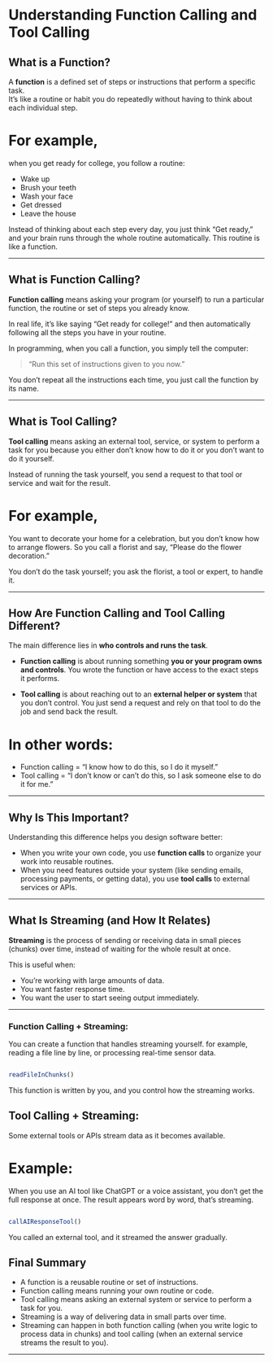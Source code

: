 # Understanding Function Calling and Tool Calling

## What is a Function?

A **function** is a defined set of steps or instructions that perform a specific task.  
It’s like a routine or habit you do repeatedly without having to think about each individual step.


# For example,
 when you get ready for college, you follow a routine:  
- Wake up  
- Brush your teeth  
- Wash your face  
- Get dressed  
- Leave the house  

Instead of thinking about each step every day, you just think “Get ready,” and your brain runs through the whole routine automatically. This routine is like a function.

---

## What is Function Calling?

**Function calling** means asking your program (or yourself) to run a particular function, the routine or set of steps you already know.

In real life, it’s like saying “Get ready for college!” and then automatically following all the steps you have in your routine.

In programming, when you call a function, you simply tell the computer:  
> “Run this set of instructions given to you now.”

You don’t repeat all the instructions each time, you just call the function by its name.

---

## What is Tool Calling?

**Tool calling** means asking an external tool, service, or system to perform a task for you because you either don’t know how to do it or you don’t want to do it yourself.

Instead of running the task yourself, you send a request to that tool or service and wait for the result.

# For example,
You want to decorate your home for a celebration, but you don’t know how to arrange flowers. So you call a florist and say, “Please do the flower decoration.”

You don’t do the task yourself; you ask the florist, a tool or expert, to handle it.

---

## How Are Function Calling and Tool Calling Different?

The main difference lies in **who controls and runs the task**.

- **Function calling** is about running something **you or your program owns and controls**. You wrote the function or have access to the exact steps it performs.

- **Tool calling** is about reaching out to an **external helper or system** that you don’t control. You just send a request and rely on that tool to do the job and send back the result.

# In other words:

- Function calling = “I know how to do this, so I do it myself.”  
- Tool calling = “I don’t know or can’t do this, so I ask someone else to do it for me.”

---

## Why Is This Important?

Understanding this difference helps you design software better:

- When you write your own code, you use **function calls** to organize your work into reusable routines.  
- When you need features outside your system (like sending emails, processing payments, or getting data), you use **tool calls** to external services or APIs.

---

##  What Is Streaming (and How It Relates)

**Streaming** is the process of sending or receiving data in small pieces (chunks) over time, instead of waiting for the whole result at once.

This is useful when:
- You’re working with large amounts of data.
- You want faster response time.
- You want the user to start seeing output immediately.

---

###  Function Calling + Streaming:
You can create a function that handles streaming yourself. for example, reading a file line by line, or processing real-time sensor data.

```js

readFileInChunks()

```

This function is written by you, and you control how the streaming works.


## Tool Calling + Streaming:

Some external tools or APIs stream data as it becomes available.

# Example:
When you use an AI tool like ChatGPT or a voice assistant, you don’t get the full response at once. The result appears word by word, that’s streaming.

```js

callAIResponseTool()
```
You called an external tool, and it streamed the answer gradually.


## Final Summary

- A function is a reusable routine or set of instructions.
- Function calling means running your own routine or code.
- Tool calling means asking an external system or service to perform a task for you.
- Streaming is a way of delivering data in small parts over time.
- Streaming can happen in both function calling (when you write logic to process data in chunks) and tool calling (when an external service streams the result to you).

---



